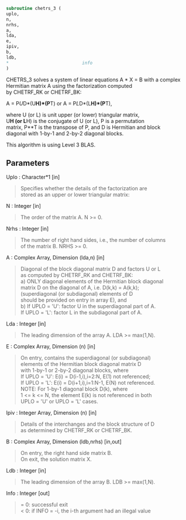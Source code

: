 ```fortran  
subroutine chetrs_3 (  
uplo,  
n,  
nrhs,  
a,  
lda,  
e,  
ipiv,  
b,  
ldb,  
*                            info  
)  
```  
CHETRS_3 solves a system of linear equations A * X = B with a complex  
Hermitian matrix A using the factorization computed  
by CHETRF_RK or CHETRF_BK:  
  
A = P*U*D*(U**H)*(P**T) or A = P*L*D*(L**H)*(P**T),  
  
where U (or L) is unit upper (or lower) triangular matrix,  
U**H (or L**H) is the conjugate of U (or L), P is a permutation  
matrix, P**T is the transpose of P, and D is Hermitian and block  
diagonal with 1-by-1 and 2-by-2 diagonal blocks.  
  
This algorithm is using Level 3 BLAS.  
  
## Parameters  
Uplo : Character*1 [in]  
> Specifies whether the details of the factorization are  
> stored as an upper or lower triangular matrix:  
  
N : Integer [in]  
> The order of the matrix A.  N >= 0.  
  
Nrhs : Integer [in]  
> The number of right hand sides, i.e., the number of columns  
> of the matrix B.  NRHS >= 0.  
  
A : Complex Array, Dimension (lda,n) [in]  
> Diagonal of the block diagonal matrix D and factors U or L  
> as computed by CHETRF_RK and CHETRF_BK:  
> a) ONLY diagonal elements of the Hermitian block diagonal  
> matrix D on the diagonal of A, i.e. D(k,k) = A(k,k);  
> (superdiagonal (or subdiagonal) elements of D  
> should be provided on entry in array E), and  
> b) If UPLO = 'U': factor U in the superdiagonal part of A.  
> If UPLO = 'L': factor L in the subdiagonal part of A.  
  
Lda : Integer [in]  
> The leading dimension of the array A.  LDA >= max(1,N).  
  
E : Complex Array, Dimension (n) [in]  
> On entry, contains the superdiagonal (or subdiagonal)  
> elements of the Hermitian block diagonal matrix D  
> with 1-by-1 or 2-by-2 diagonal blocks, where  
> If UPLO = 'U': E(i) = D(i-1,i),i=2:N, E(1) not referenced;  
> If UPLO = 'L': E(i) = D(i+1,i),i=1:N-1, E(N) not referenced.  
> NOTE: For 1-by-1 diagonal block D(k), where  
> 1 <= k <= N, the element E(k) is not referenced in both  
> UPLO = 'U' or UPLO = 'L' cases.  
  
Ipiv : Integer Array, Dimension (n) [in]  
> Details of the interchanges and the block structure of D  
> as determined by CHETRF_RK or CHETRF_BK.  
  
B : Complex Array, Dimension (ldb,nrhs) [in,out]  
> On entry, the right hand side matrix B.  
> On exit, the solution matrix X.  
  
Ldb : Integer [in]  
> The leading dimension of the array B.  LDB >= max(1,N).  
  
Info : Integer [out]  
> = 0:  successful exit  
> < 0:  if INFO = -i, the i-th argument had an illegal value  
  

